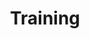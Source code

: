 ---
title: Training
description: 
image:

# Badge style
style:
    background: "#FAAF90"
    color: "#000"
---